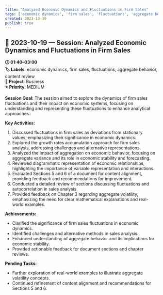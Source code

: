 ```yaml
---
title: "Analyzed Economic Dynamics and Fluctuations in Firm Sales"
tags: ['economic dynamics', 'firm sales', 'fluctuations', 'aggregate behavior', 'content review']
created: 2023-10-19
publish: true
---
```


## 📅 2023-10-19 — Session: Analyzed Economic Dynamics and Fluctuations in Firm Sales

**🕒 01:40–03:00**  
**🏷️ Labels**: economic dynamics, firm sales, fluctuations, aggregate behavior, content review  
**📂 Project**: Business  
**⭐ Priority**: MEDIUM  


**Session Goal:**
The session aimed to explore the dynamics of firm sales fluctuations and their impact on economic systems, focusing on understanding and representing these fluctuations to enhance analytical approaches.

**Key Activities:**
1. Discussed fluctuations in firm sales as deviations from stationary values, emphasizing their significance in economic dynamics.
2. Explored the growth rates accumulation approach for firm sales analysis, addressing challenges and alternative representations.
3. Analyzed the impact of aggregation on economic behavior, focusing on aggregate variance and its role in economic stability and forecasting.
4. Reviewed diagrammatic representation of economic relationships, highlighting the importance of variable representation and interactions.
5. Evaluated Sections 5 and 6 of a document for content alignment, providing feedback and recommendations for improvement.
6. Conducted a detailed review of sections discussing fluctuations and autocorrelation in sales analysis.
7. Provided feedback on Chapter 3 regarding aggregate volatility, emphasizing the need for clear mathematical explanations and real-world examples.

**Achievements:**
- Clarified the significance of firm sales fluctuations in economic dynamics.
- Identified challenges and alternative methods in sales analysis.
- Enhanced understanding of aggregate behavior and its implications for economic stability.
- Provided actionable feedback for document sections and chapter reviews.

**Pending Tasks:**
- Further exploration of real-world examples to illustrate aggregate volatility concepts.
- Continued refinement of content alignment and recommendations for Sections 5 and 6.
